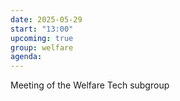 ```yaml
---
date: 2025-05-29
start: "13:00"
upcoming: true
group: welfare
agenda: 
--- 
```

Meeting of the Welfare Tech subgroup